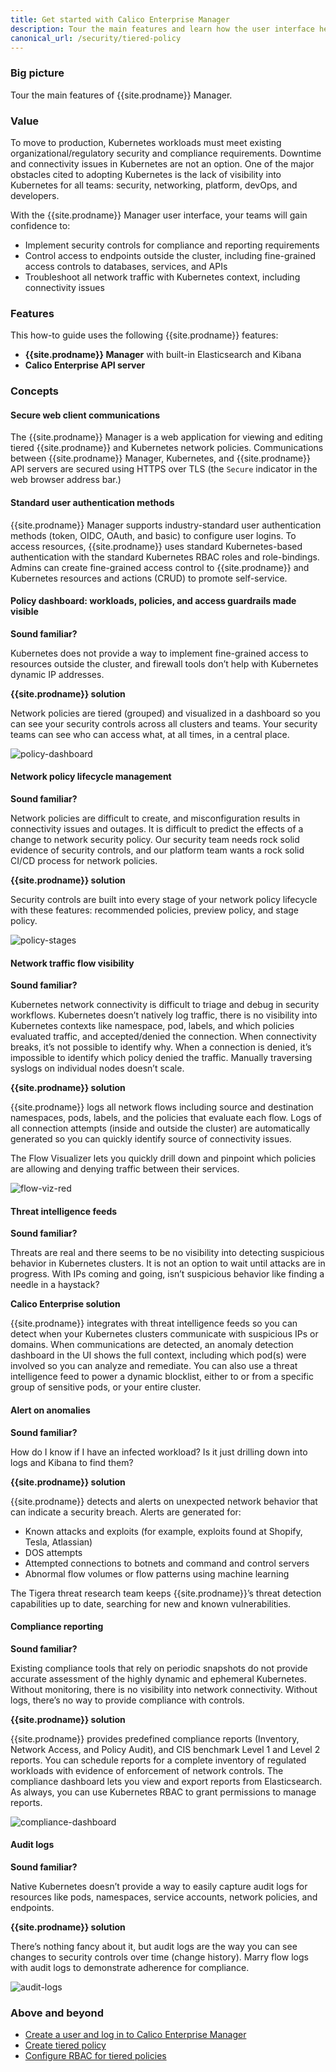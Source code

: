 ```yaml
---
title: Get started with Calico Enterprise Manager
description: Tour the main features and learn how the user interface helps with visibility and compliance.
canonical_url: /security/tiered-policy
---
```


### Big picture

Tour the main features of {{site.prodname}} Manager.

### Value

To move to production, Kubernetes workloads must meet existing organizational/regulatory security and compliance requirements. Downtime and connectivity issues in Kubernetes are not an option. One of the major obstacles cited to adopting Kubernetes is the lack of visibility into Kubernetes for all teams: security, networking, platform, devOps, and developers. 

With the {{site.prodname}} Manager user interface, your teams will gain confidence to:

- Implement security controls for compliance and reporting requirements
- Control access to endpoints outside the cluster, including fine-grained access controls to databases, services, and APIs
- Troubleshoot all network traffic with Kubernetes context, including connectivity issues

### Features

This how-to guide uses the following {{site.prodname}} features:

- **{{site.prodname}} Manager** with built-in Elasticsearch and Kibana 
- **Calico Enterprise API server**

### Concepts

#### Secure web client communications 

The {{site.prodname}} Manager is a web application for viewing and editing tiered {{site.prodname}} and Kubernetes network policies. Communications between {{site.prodname}} Manager, Kubernetes, and {{site.prodname}} API servers are secured using HTTPS over TLS (the `Secure` indicator in the web browser address bar.) 

#### Standard user authentication methods 

{{site.prodname}} Manager supports industry-standard user authentication methods (token, OIDC, OAuth, and basic) to configure user logins. To access resources, {{site.prodname}} uses standard Kubernetes-based authentication with the standard Kubernetes RBAC roles and role-bindings. Admins can create fine-grained access control to {{site.prodname}} and Kubernetes resources and actions (CRUD) to promote self-service.  

#### Policy dashboard: workloads, policies, and access guardrails made visible

**Sound familiar?**

Kubernetes does not provide a way to implement fine-grained access to resources outside the cluster, and firewall tools don’t help with Kubernetes dynamic IP addresses. 

**{{site.prodname}} solution**

Network policies are tiered (grouped) and visualized in a dashboard so you can see your security controls across all clusters and teams. Your security teams can see who can access what, at all times, in a central place. 

![policy-dashboard]({{site.baseurl}}/images/policy-dashboard.png)

#### Network policy lifecycle management

**Sound familiar?**

Network policies are difficult to create, and misconfiguration results in connectivity issues and outages. It is difficult to predict the effects of a change to network security policy. Our security team needs rock solid evidence of security controls, and our platform team wants a rock solid CI/CD process for network policies.

**{{site.prodname}} solution**

Security controls are built into every stage of your network policy lifecycle with these features: recommended policies, preview policy, and stage policy. 

![policy-stages]({{site.baseurl}}/images/policy-stages.png)

#### Network traffic flow visibility

**Sound familiar?**

Kubernetes network connectivity is difficult to triage and debug in security workflows. Kubernetes doesn’t natively log traffic, there is no visibility into Kubernetes contexts like namespace, pod, labels, and which policies evaluated traffic, and accepted/denied the connection. When connectivity breaks, it’s not possible to identify why. When a connection is denied, it’s impossible to identify which policy denied the traffic. Manually traversing syslogs on individual nodes doesn’t scale. 

**{{site.prodname}} solution**

{{site.prodname}} logs all network flows including source and destination namespaces, pods, labels, and the policies that evaluate each flow. Logs of all connection attempts (inside and outside the cluster) are automatically generated so you can quickly identify source of connectivity issues. 

The Flow Visualizer lets you quickly drill down and pinpoint which policies are allowing and denying traffic between their services.

![flow-viz-red]({{site.baseurl}}/images/flow-viz-red.png)

#### Threat intelligence feeds

**Sound familiar?**

Threats are real and there seems to be no visibility into detecting suspicious behavior in Kubernetes clusters. It is not an option to wait until attacks are in progress. With IPs coming and going, isn’t suspicious behavior like finding a needle in a haystack?  
 
**Calico Enterprise solution**

{{site.prodname}} integrates with threat intelligence feeds so you can detect when your Kubernetes clusters communicate with suspicious IPs or domains. When communications are detected, an anomaly detection dashboard in the UI shows the full context, including which pod(s) were involved so you can analyze and remediate. You can also use a threat intelligence feed to power a dynamic blocklist, either to or from a specific group of sensitive pods, or your entire cluster.

#### Alert on anomalies

**Sound familiar?**

How do I know if I have an infected workload? Is it just drilling down into logs and Kibana to find them?

**{{site.prodname}} solution**

{{site.prodname}} detects and alerts on unexpected network behavior that can indicate a security breach. Alerts are generated for:

- Known attacks and exploits (for example, exploits found at Shopify, Tesla, Atlassian)
- DOS attempts
- Attempted connections to botnets and command and control servers
- Abnormal flow volumes or flow patterns using machine learning

The Tigera threat research team keeps {{site.prodname}}’s threat detection capabilities up to date, searching for new and known vulnerabilities.

#### Compliance reporting

**Sound familiar?**

Existing compliance tools that rely on periodic snapshots do not provide accurate assessment of the highly dynamic and ephemeral Kubernetes. Without monitoring, there is no visibility into network connectivity. Without logs, there’s no way to provide compliance with controls.
 
**{{site.prodname}} solution**

{{site.prodname}} provides predefined compliance reports (Inventory, Network Access, and Policy Audit), and CIS benchmark Level 1 and Level 2 reports. You can schedule reports for a complete inventory of regulated workloads with evidence of enforcement of network controls. The compliance dashboard lets you view and export reports from Elasticsearch. As always, you can use Kubernetes RBAC to grant permissions to manage reports. 

![compliance-dashboard]({{site.baseurl}}/images/compliance-dashboard.png)

#### Audit logs

**Sound familiar?**

Native Kubernetes doesn’t provide a way to easily capture audit logs for resources like pods, namespaces, service accounts, network policies, and endpoints. 
 
**{{site.prodname}} solution**

There’s nothing fancy about it, but audit logs are the way you can see changes to security controls over time (change history). Marry flow logs with audit logs to demonstrate adherence for compliance.

![audit-logs]({{site.baseurl}}/images/audit-logs.png)

### Above and beyond

- [Create a user and log in to Calico Enterprise Manager]({{site.baseurl}}/getting-started/cnx/create-user-login)
- [Create tiered policy]({{site.baseurl}}/security/tiered-policy)
- [Configure RBAC for tiered policies]({{site.baseurl}}/security/rbac-tiered-policies)
